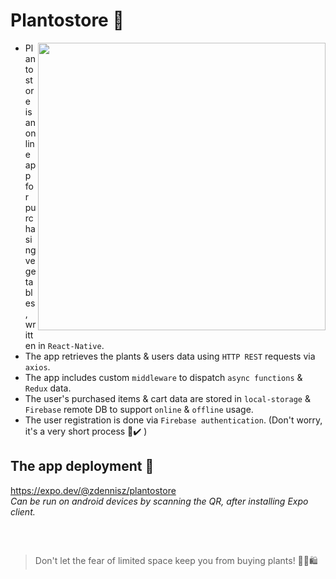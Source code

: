 # Plantostore 🌱

<img  align="right" height="460" src="https://user-images.githubusercontent.com/15849186/132978443-36803e12-6de4-4051-92b2-30e691296784.gif"/>

- Plantostore is an online app for purchasing vegetables, written in `React-Native`.
- The app retrieves the plants & users data using `HTTP REST` requests via `axios`.
- The app includes custom `middleware` to dispatch `async functions` & `Redux` data.
- The user's purchased items & cart data are stored in `local-storage` & `Firebase` remote DB to support `online` & `offline` usage.
- The user registration is done via `Firebase authentication`. (Don't worry, it's a very short process 📝✔️ )

## The app deployment 📱
https://expo.dev/@zdennisz/plantostore
</br>
*Can be run on android devices by scanning the QR, after installing Expo client.*</br>

## 
</br>

> Don't let the fear of limited space keep you from buying plants! :deciduous_tree:🍅🛍️
